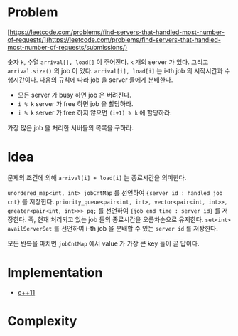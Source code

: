 # Problem

[https://leetcode.com/problems/find-servers-that-handled-most-number-of-requests/](https://leetcode.com/problems/find-servers-that-handled-most-number-of-requests/submissions/)

숫자 `k`, 수열 `arrival[], load[]` 이 주어진다. `k` 개의 server 가
있다. 그리고 `arrival.size()` 의 job 이 있다.  `arrival[i], load[i]`
는 i-th job 의 시작시간과 수행시간이다. 다음의 규칙에 따라 job 을
server 들에게 분배한다.

* 모든 server 가 busy 하면 job 은 버려진다.
* `i % k` server 가 free 하면 job 을 할당하라.
* `i % k` server 가 free 하지 않으면 `(i+1) % k` 에 할당하라.

가장 많은 job 을 처리한 서버들의 목록을 구하라.

# Idea

문제의 조건에 의해 `arrival[i] + load[i]` 는 종료시간을 의미한다.

`unordered_map<int, int> jobCntMap` 를 선언하여 `{server id : handled
job cnt}` 를 저장한다. `priority_queue<pair<int, int>,
vector<pair<int, int>>, greater<pair<int, int>>> pq;` 를 선언하여
`{job end time : server id}` 를 저장한다. 즉, 현재 처리되고 있는 job
들의 종료시간을 오름차순으로 유지한다.  `set<int> availServerSet` 를
선언하여 i-th job 을 분배할 수 있는 `server id` 를 저장한다.

모든 반복을 마치면 `jobCntMap` 에서 value 가 가장 큰 key 들이
곧 답이다.

# Implementation

* [c++11](a.cpp)

# Complexity

```
```
